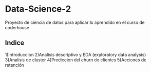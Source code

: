 # Data-Science-2
Proyecto de ciencia de datos para aplicar lo aprendido en el curso de coderhouse
## Indice
  1)Introduccion
  2)Analisis descriptivo y EDA (exploratory data analysis)
  3)Analisis de cluster
  4)Prediccion del churn de clientes
  5)Acciones de retención
